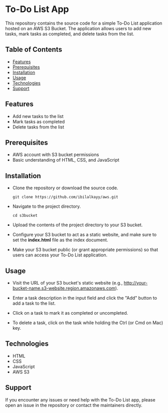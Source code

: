 # **To-Do List App**

This repository contains the source code for a simple To-Do List application hosted on an AWS S3 Bucket. The application allows users to add new tasks, mark tasks as completed, and delete tasks from the list.

## **Table of Contents**

- [Features](#features)
- [Prerequisites](#prerequisites)
- [Installation](#installation)
- [Usage](#usage)
- [Technologies](#technologies)
- [Support](#support)

## **Features**

- Add new tasks to the list
- Mark tasks as completed
- Delete tasks from the list

## **Prerequisites**

- AWS account with S3 bucket permissions
- Basic understanding of HTML, CSS, and JavaScript

## **Installation**

- Clone the repository or download the source code.

      git clone https://github.com/ibilalkayy/aws.git

- Navigate to the project directory.

      cd s3bucket

- Upload the contents of the project directory to your S3 bucket.

- Configure your S3 bucket to act as a static website, and make sure to set the **index.html** file as the index document.

- Make your S3 bucket public (or grant appropriate permissions) so that users can access your To-Do List application.

## **Usage**

- Visit the URL of your S3 bucket's static website (e.g., http://your-bucket-name.s3-website.region.amazonaws.com).

- Enter a task description in the input field and click the "Add" button to add a task to the list.

- Click on a task to mark it as completed or uncompleted.

- To delete a task, click on the task while holding the Ctrl (or Cmd on Mac) key.

## **Technologies**

- HTML
- CSS
- JavaScript
- AWS S3

## **Support**

If you encounter any issues or need help with the To-Do List app, please open an issue in the repository or contact the maintainers directly.